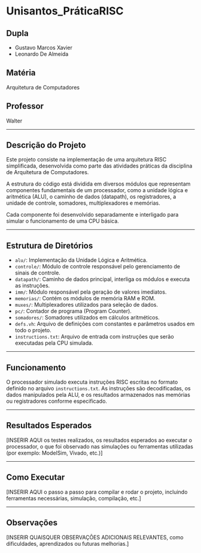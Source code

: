 # Unisantos_PráticaRISC

## Dupla
- Gustavo Marcos Xavier  
- Leonardo De Almeida  

## Matéria
Arquitetura de Computadores  

## Professor
Walter

---

## Descrição do Projeto

Este projeto consiste na implementação de uma arquitetura RISC simplificada, desenvolvida como parte das atividades práticas da disciplina de Arquitetura de Computadores.

A estrutura do código está dividida em diversos módulos que representam componentes fundamentais de um processador, como a unidade lógica e aritmética (ALU), o caminho de dados (datapath), os registradores, a unidade de controle, somadores, multiplexadores e memórias.

Cada componente foi desenvolvido separadamente e interligado para simular o funcionamento de uma CPU básica.

---

## Estrutura de Diretórios

- `alu/`: Implementação da Unidade Lógica e Aritmética.
- `controle/`: Módulo de controle responsável pelo gerenciamento de sinais de controle.
- `datapath/`: Caminho de dados principal, interliga os módulos e executa as instruções.
- `imm/`: Módulo responsável pela geração de valores imediatos.
- `memorias/`: Contém os módulos de memória RAM e ROM.
- `muxes/`: Multiplexadores utilizados para seleção de dados.
- `pc/`: Contador de programa (Program Counter).
- `somadores/`: Somadores utilizados em cálculos aritméticos.
- `defs.vh`: Arquivo de definições com constantes e parâmetros usados em todo o projeto.
- `instructions.txt`: Arquivo de entrada com instruções que serão executadas pela CPU simulada.

---

## Funcionamento

O processador simulado executa instruções RISC escritas no formato definido no arquivo `instructions.txt`. As instruções são decodificadas, os dados manipulados pela ALU, e os resultados armazenados nas memórias ou registradores conforme especificado.

---

## Resultados Esperados

[INSERIR AQUI os testes realizados, os resultados esperados ao executar o processador, o que foi observado nas simulações ou ferramentas utilizadas (por exemplo: ModelSim, Vivado, etc.)]

---

## Como Executar

[INSERIR AQUI o passo a passo para compilar e rodar o projeto, incluindo ferramentas necessárias, simulação, compilação, etc.]

---

## Observações

[INSERIR QUAISQUER OBSERVAÇÕES ADICIONAIS RELEVANTES, como dificuldades, aprendizados ou futuras melhorias.]

